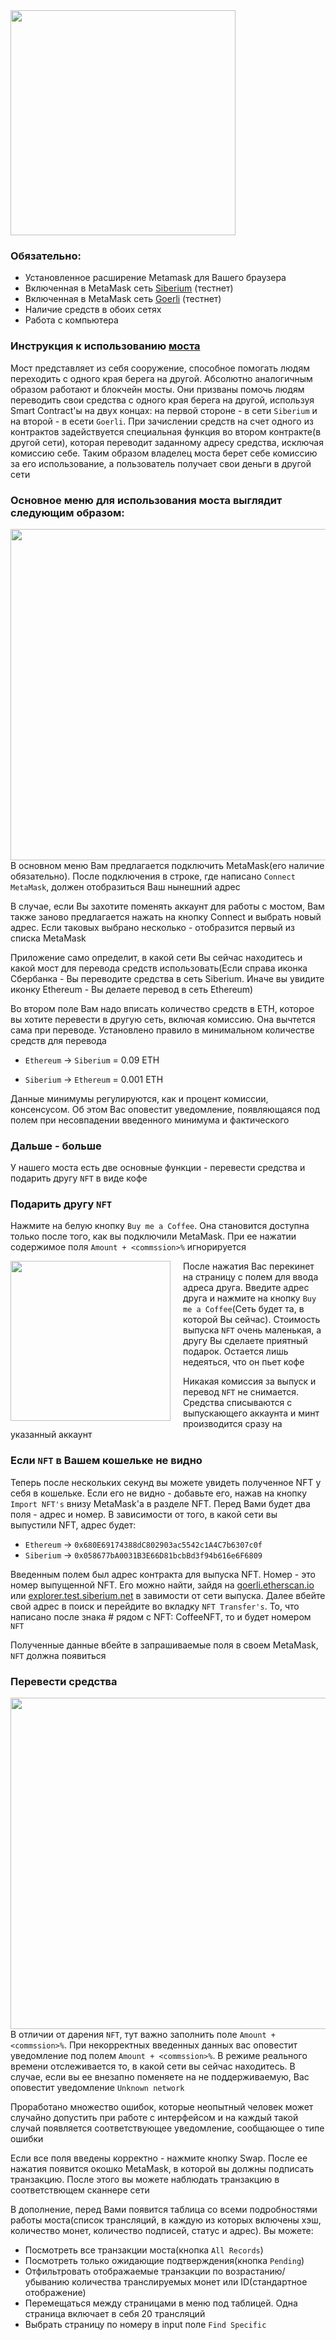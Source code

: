<img src = "https://ipfs.io/ipfs/QmbPBc5WkLodwYErm17FniU9oSjhAhFSWCrcdh8AGLQb4L?filename=Sberlogo.png" width = "360px" />
<h1 style = "margin: 0px; padding: 0px"/>

### Обязательно:
- Установленное расширение Metamask для Вашего браузера
- Включенная в MetaMask сеть [Siberium](https://metaschool.so/rpc/siberiumTestNetwork) (тестнет)
- Включенная в MetaMask сеть [Goerli](https://metaschool.so/rpc/goerli) (тестнет)
- Наличие средств в обоих сетях
- Работа с компьютера

### Инструкция к использованию [моста](http://sber-bridge.ru)

Мост представляет из себя сооружение, способное помогать людям переходить с одного края берега на другой. Абсолютно аналогичным образом работают и блокчейн мосты. Они призваны помочь людям переводить свои средства с одного края берега на другой, используя Smart Contract'ы на двух концах: на первой стороне - в сети `Siberium` и на второй - в есети `Goerli`. При зачислении средств на счет одного из контрактов задействуется специальная функция во втором контракте(в другой сети), которая переводит заданному адресу средства, исключая комиссию себе. Таким образом владелец моста берет себе комиссию за его использование, а пользователь получает свои деньги в другой сети

### Основное меню для использования моста выглядит следующим образом:
<img src = "https://ipfs.io/ipfs/QmSuTi6oM3zUTskSKVpgRsg2VTKCNmEXHoykVjY3hug3TC?filename=ConnectedMetaMask.png" align = "right" height = "530px" style = "margin-left: 20px"/> 

В основном меню Вам предлагается подключить MetaMask(его наличие обязательно). После подключения в строке, где написано `Connect MetaMask`, должен отобразиться Ваш нынешний адрес

В случае, если Вы захотите поменять аккаунт для работы с мостом, Вам также заново предлагается нажать на кнопку Connect и выбрать новый адрес. Если таковых выбрано несколько - отобразится первый из списка MetaMask

Приложение само определит, в какой сети Вы сейчас находитесь и какой мост для перевода средств использовать(Если справа иконка Сбербанка - Вы переводите средства в сеть Siberium. Иначе вы увидите иконку Ethereum - Вы делаете перевод в сеть Ethereum)

Во втором поле Вам надо вписать количество средств в ETH, которое вы хотите перевести в другую сеть, включая комиссию. Она вычтется сама при переводе. Установлено правило в минимальном количестве средств для перевода

   - `Ethereum` → `Siberium` = 0.09 ETH

   - `Siberium` → `Ethereum` = 0.001 ETH

Данные минимумы регулируются, как и процент комиссии, консенсусом. Об этом Вас оповестит уведомление, появляющаяся под полем при несовпадении введенного минимума и фактического

### Дальше - больше
 
У нашего моста есть две основные функции - перевести средства и подарить другу `NFT` в виде кофе

### Подарить другу `NFT`
Нажмите на белую кнопку `Buy me a Coffee`. Она становится доступна только после того, как вы подключили MetaMask. При ее нажатии содержимое поля `Amount + <commssion>%` игнорируется

<img src = "https://ipfs.io/ipfs/QmUnNTsDXEFV2qnKHPRDWprug5Aw5tvfxYSVt6kF6xWzsL?filename=MintCoffee.png" align = "left" height = "256px" style = "margin-right: 20px"/> 

После нажатия Вас перекинет на страницу с полем для ввода адреса друга. Введите адрес друга и нажмите на кнопку `Buy me a Coffee`(Сеть будет та, в которой Вы сейчас). Стоимость выпуска `NFT` очень маленькая, а другу Вы сделаете приятный подарок. Остается лишь недеяться, что он пьет кофе

Никакая комиссия за выпуск и перевод `NFT` не снимается. Средства списываются с выпускающего аккаунта и минт производится сразу на указанный аккаунт

### Если `NFT` в Вашем кошельке не видно

Теперь после нескольких секунд вы можете увидеть полученное NFT у себя в кошельке. Если его не видно - добавьте его, нажав на кнопку `Import NFT's` внизу MetaMask'a в разделе NFT. Перед Вами будет два поля - адрес и номер. В зависимости от того, в какой сети вы выпустили NFT, адрес будет:

- `Ethereum` → `0x680E69174388dC802903ac5542c1A4C7b6307c0f`
- `Siberium` → `0x058677bA0031B3E66D81bcbBd3f94b616e6F6809`

Введенным полем был адрес контракта для выпуска NFT. Номер - это номер выпущенной NFT. Его можно найти, зайдя на [goerli.etherscan.io](https://goerli.etherscan.io) или [explorer.test.siberium.net](https://explorer.test.siberium.net) в завимости от сети выпуска. Далее вбейте свой адрес в поиск и перейдите во вкладку `NFT Transfer's`. То, что написано после знака # рядом с NFT: CoffeeNFT, то и будет номером `NFT`

Полученные данные вбейте в запрашиваемые поля в своем MetaMask, `NFT` должна появиться

### Перевести средства

<img src = "https://ipfs.io/ipfs/QmQU87rJYrgAc9DAtGacb3S4FeUmoaye9tbaQZXVQqzgFx?filename=TransactionToSber.png" align = "right" height = "530px" style = "margin-left: 20px"/>

В отличии от дарения `NFT`, тут важно заполнить поле `Amount + <commssion>%`. При некорректных введенных данных вас оповестит уведомление под полем `Amount + <commssion>%`. В режиме реального времени отслеживается то, в какой сети вы сейчас находитесь. В случае, если вы ее внезапно поменяете на не поддерживаемую, Вас оповестит уведомление `Unknown network`

Проработано множество ошибок, которые неопытный человек может случайно допустить при работе с интерфейсом и на каждый такой случай появляется соответствующее уведомление, сообщающее о типе ошибки

Если все поля введены корректно - нажмите кнопку Swap. После ее нажатия появится окошко MetaMask, в которой вы должны подписать транзакцию. После этого вы можете наблюдать транзакцию в соответствющем сканнере сети

В дополнение, перед Вами появится таблица со всеми подробностями работы моста(список трансляций, в каждую из которых включены хэш, количество монет, количество подписей, статус и адрес). Вы можете:
- Посмотреть все транзакции моста(кнопка `All Records`)
- Посмотреть только ожидающие подтверждения(кнопка `Pending`)
- Отфильтровать отображаемые транзакции по возрастанию/убыванию количества транслируемых монет или ID(стандартное отображение)
- Перемещаться между страницами в меню под таблицей. Одна страница включает в себя 20 трансляций
- Выбрать страницу по номеру в input поле `Find Specific`